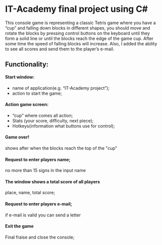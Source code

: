 # IT-Academy final project using C# 
This console game is representing a classic Tetris game where you have a “cup” and falling down blocks in different shapes, you should move and rotate the blocks by pressing control buttons on the keyboard until they form a solid line or until the blocks reach the edge of the game cup.
After some time the speed of falling blocks will increase. 
Also, I added the ability to see all scores and send them to the player’s e-mail.

## Functionality:

#### Start window:
* name of application(e.g. “IT-Academy project”);
* action to start the game;

#### Action game screen:
* “cup” where comes all action;
* Stats (your score, difficulty, next piece);
* Hotkeys(information what buttons use for control);

#### Game over! 
shows after when the blocks reach the top of the "cup" 

#### Request to enter players name;
no more than 15 signs in the input name

#### The window shows a total score of all players
place, name, total score;

#### Request to enter players e-mail;
if e-mail is valid you can send a letter

#### Exit the game
Final fraise and close the console;
